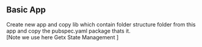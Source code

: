 

## Basic App

Create new app and copy lib which contain folder structure folder from this app and copy the pubspec.yaml package thats it. <br>
[Note we use here Getx State Management ]
